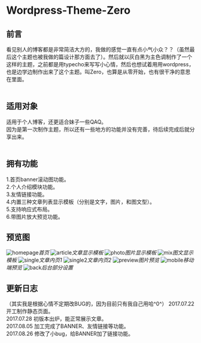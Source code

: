 # Wordpress-Theme-Zero
## 前言 
看见别人的博客都是非常简洁大方的，我做的感觉一直有点小气小众？？（虽然最后这个主题也被我做的篇设计那方面去了）。然后就以灰白黑为主色调制作了一个这样的主题，之前都是用typecho来写写小心情，然后也想试着用用wordpress，也是边学边制作出来了这个主题。叫Zero，也算是从零开始，也有很干净的意思在里面。
</br>
</br>
## 适用对象
适用于个人博客，还更适合妹子一些QAQ。</br>
因为是第一次制作主题，所以还有一些地方的功能并没有完善，待后续完成后就分享出来。</br>
</br>
## 拥有功能
1.首页banner滚动图功能。</br>
2.个人介绍模块功能。</br>
3.友情链接功能。</br>
4.内置三种文章列表显示模板（分别是文字，图片，和图文型）。</br>
5.支持响应式布局。</br>
6.带图片放大预览功能。</br>

## 预览图
<a><img class="show" src="http://wx4.sinaimg.cn/large/0069luTRgy1fi9788h7ihj30z20il75k.jpg" alt="homepage" /></a><em>首页</em>
<a><img class="show" src="http://wx2.sinaimg.cn/large/0069luTRgy1fi978arerzj30z50inab5.jpg" alt="article" /></a><em>文章显示模板</em>
<a><img class="show" src="http://wx3.sinaimg.cn/large/0069luTRgy1fi978db3pbj30z70ingnp.jpg" alt="photo" /></a><em>图片显示模板</em>
<a><img class="show" src="http://wx3.sinaimg.cn/large/0069luTRgy1fi978gl7abj30z50ikwfr.jpg" alt="mix" /></a><em>图文显示模板</em>
<a><img class="show" src="http://wx4.sinaimg.cn/large/0069luTRgy1fi978jq10hj30z70ikjsh.jpg" alt="single" /></a><em>文章内页1</em>
<a><img class="show" src="http://wx2.sinaimg.cn/large/0069luTRgy1fi978o3bzhj30z40gsgly.jpg" alt="single2" /></a><em>文章内页2</em>
<a><img class="show" src="http://wx3.sinaimg.cn/large/0069luTRgy1fi978s5p5zj30z90in0u6.jpg" alt="preview" /></a><em>图片预览</em>
<a><img class="show" src="http://wx3.sinaimg.cn/mw1024/0069luTRgy1fi978y8js6j30ku112n03.jpg" alt="mobile" /></a><em>移动端预览</em>
<a><img class="show" src="http://wx3.sinaimg.cn/large/0069luTRgy1fi978uxpnnj30za0ik3zd.jpg" alt="back" /></a><em>后台部分设置</em>

## 更新日志
（其实我是根据心情不定期改BUG的，因为目前只有我自己用哈^0^）
2017.07.22 开工制作静态页面。</br>
2017.07.28 初版本出炉，能正常展示文章。</br>
2017.08.05 加工完成了BANNER、友情链接等功能。</br>
2017.08.26 修改了小bug，给BANNER加了链接功能。</br>
